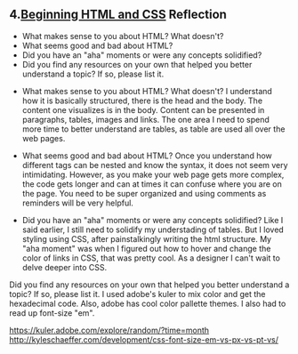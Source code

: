 ## 4.[Beginning HTML and CSS](4_beginning_HTML_CSS/readme.mc) Reflection

* What makes sense to you about HTML? What doesn't? 
* What seems good and bad about HTML?
* Did you have an "aha" moments or were any concepts solidified?
* Did you find any resources on your own that helped you better understand a topic? If so, please list it.

<!-- Add your reflection here. Remove the comment markers -->
* What makes sense to you about HTML? What doesn't? 
I understand how it is basically structured, there is the head and the body. The content one visualizes is in the body.  Content can be presented in paragraphs, tables, images and links.  The one area I need to spend more time to better understand are tables, as table are used all over the web pages.

* What seems good and bad about HTML?
Once you understand how different tags can be nested and know the syntax, it does not seem very intimidating.  However, as you make your web page gets more complex, the code gets longer and can at times it can confuse where you are on the page. You need to be super organized and using comments as reminders will be very helpful.

* Did you have an "aha" moments or were any concepts solidified?
Like I said earlier, I still need to solidify my understading of tables.  But I loved styling using CSS, after painstalkingly writing the html structure.  My "aha moment" was when I figured out how to hover and change the color of links in CSS, that was pretty cool.  As a designer I can't wait to delve deeper into CSS.

Did you find any resources on your own that helped you better understand a topic? If so, please list it.
I used adobe's kuler to mix color and get the hexadecimal code.  Also, adobe has cool color pallette themes.  I also had to read up font-size "em".

https://kuler.adobe.com/explore/random/?time=month
http://kyleschaeffer.com/development/css-font-size-em-vs-px-vs-pt-vs/